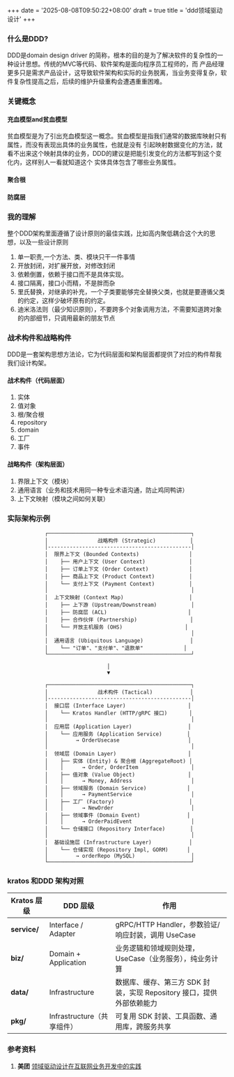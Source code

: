 +++
date = '2025-08-08T09:50:22+08:00'
draft = true
title = 'ddd领域驱动设计'
+++
### 什么是DDD?
DDD是domain design driver 的简称，根本的目的是为了解决软件的复杂性的一种设计思想。传统的MVC等代码、软件架构是面向程序员工程师的，而
产品经理更多只是需求产品设计，这导致软件架构和实际的业务脱离，当业务变得复杂，软件复杂性提高之后，后续的维护升级重构会遭遇重重困难。
### 关键概念
#### 充血模型and贫血模型
贫血模型是为了引出充血模型这一概念。贫血模型是指我们通常的数据库映射只有属性，而没有表现出具体的业务属性，也就是没有
引起映射数据变化的方法，就看不出来这个映射具体的业务，DDD的建议是把能引发变化的方法都写到这个变化内，这样别人一看就知道这个
实体具体包含了哪些业务属性。
#### 聚合根
#### 防腐层
### 我的理解
整个DDD架构里面遵循了设计原则的最佳实践，比如高内聚低耦合这个大的思想，以及一些设计原则
1. 单一职责,一个方法、类、模块只干一件事情
2. 开放封闭，对扩展开放，对修改封闭
3. 依赖倒置，依赖于接口而不是具体实现。
4. 接口隔离，接口小而精，不是胖而杂
5. 里氏替换，对继承的补充，一个子类要能够完全替换父类，也就是要遵循父类的约定，这样少破坏原有的约定。
6. 迪米洛法则（最少知识原则），不要跨多个对象调用方法，不需要知道跨对象的内部细节，只调用最新的朋友节点
### 战术构件和战略构件
DDD是一套架构思想方法论，它为代码层面和架构层面都提供了对应的构件帮我我们设计构架。
#### 战术构件（代码层面）
1. 实体
2. 值对象
3. 根/聚合根
4. repository
5. domain
6. 工厂
7. 事件
#### 战略构件（架构层面）
1. 界限上下文（模块）
2. 通用语言（业务和技术用同一种专业术语沟通，防止鸡同鸭讲）
3. 上下文映射（模块之间如何关联）
### 实际架构示例
                ┌──────────────────────────────────────────────┐
                │                战略构件 (Strategic)           │
                │----------------------------------------------│
                │  限界上下文 (Bounded Contexts)                │
                │    ├── 用户上下文 (User Context)              │
                │    ├── 订单上下文 (Order Context)             │
                │    ├── 商品上下文 (Product Context)           │
                │    └── 支付上下文 (Payment Context)           │
                │                                              │
                │  上下文映射 (Context Map)                     │
                │    ├── 上下游 (Upstream/Downstream)           │
                │    ├── 防腐层 (ACL)                          │
                │    ├── 合作伙伴 (Partnership)                 │
                │    └── 开放主机服务 (OHS)                    │
                │                                              │
                │  通用语言 (Ubiquitous Language)               │
                │    └── "订单"、"支付单"、"退款单"             │
                └──────────────────────────────────────────────┘

                                    │
                                    ▼

                ┌──────────────────────────────────────────────┐
                │                战术构件 (Tactical)            │
                │----------------------------------------------│
                │  接口层 (Interface Layer)                    │
                │    └── Kratos Handler (HTTP/gRPC 接口)       │
                │                                              │
                │  应用层 (Application Layer)                  │
                │    └── 应用服务 (Application Service)        │
                │         → OrderUsecase                      │
                │                                              │
                │  领域层 (Domain Layer)                       │
                │    ├── 实体 (Entity) & 聚合根 (AggregateRoot) │
                │    │      → Order, OrderItem                 │
                │    ├── 值对象 (Value Object)                 │
                │    │      → Money, Address                   │
                │    ├── 领域服务 (Domain Service)             │
                │    │      → PaymentService                   │
                │    ├── 工厂 (Factory)                        │
                │    │      → NewOrder                         │
                │    ├── 领域事件 (Domain Event)               │
                │    │      → OrderPaidEvent                   │
                │    └── 仓储接口 (Repository Interface)        │
                │                                              │
                │  基础设施层 (Infrastructure Layer)            │
                │    └── 仓储实现 (Repository Impl, GORM)      │
                │         → orderRepo (MySQL)                  │
                └──────────────────────────────────────────────┘

### kratos 和DDD  架构对照

| Kratos 层级    | DDD 层级               | 作用                                          |
|--------------|----------------------|---------------------------------------------|
| **service/** | Interface / Adapter  | gRPC/HTTP Handler，参数验证/响应封装，调用 UseCase      |
| **biz/**     | Domain + Application | 业务逻辑和领域规则处理，UseCase（业务服务），纯业务计算             |
| **data/**    | Infrastructure       | 数据库、缓存、第三方 SDK 封装，实现 Repository 接口，提供外部依赖能力 |
| **pkg/**     | Infrastructure（共享组件） | 可复用 SDK 封装、工具函数、通用库，跨服务共享                   |

### 参考资料

1. **美团** [领域驱动设计在互联网业务开发中的实践](https://tech.meituan.com/2017/12/22/ddd-in-practice.html)